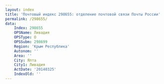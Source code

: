 ```yaml
---
layout: index
title: 'Почтовый индекс 298655: отделение почтовой связи Почты России'
permalink: /298655/
data:
    Index: 298655
    OPSName: Ливадия
    OPSType: О
    OPSSubm: 298699
    Region: 'Крым Республика'
    Autonom: ''
    Area: ''
    City: Ялта
    City1: Ливадия
    ActDate: '20140325'
    IndexOld: ''
---
```

